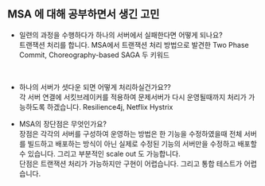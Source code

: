
## MSA 에 대해 공부하면서 생긴 고민

- 일련의 과정을 수행하다가 하나의 서버에서 실패한다면 어떻게 되나요? <br>
트랜잭션 처리를 합니다. MSA에서 트랜잭션 처리 방법으로 발견한 Two Phase Commit, Choreography-based SAGA 두 키워드


<br>

- 하나의 서버가 셧다운 되면 어떻게 처리하실건가요?? <br>
각 서버 연결에 서킷브레이커를 적용하여 문제서버가 다시 운영될때까지 처리가 가능하도록 하겠습니다.
Resilience4j,  Netflix Hystrix


- MSA의 장단점은 무엇인가요? <br>
장점은 각각의 서버를 구성하여 운영하는 방법은 한 기능을 수정하였을때 전체 서버를 빌드하고 배포하는 방식이 아닌
실제로 수정된 기능의 서버만을 수정하고 배포할 수 있습니다. 그리고 부분적인 scale out 도 가능합니다. <br>
단점은 트랜잭션 처리가 가능하지만 구현이 어렵습니다. 그리고 통합 테스트가 어렵습니다.
